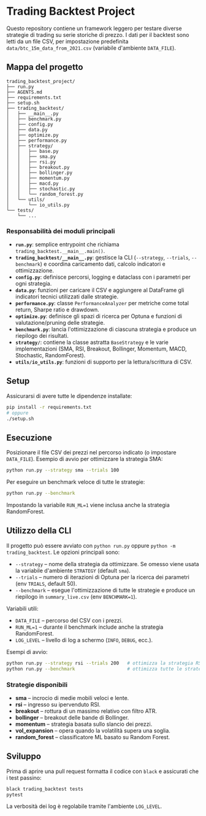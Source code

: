 # Trading Backtest Project

Questo repository contiene un framework leggero per testare diverse strategie di trading su serie storiche di prezzo. I dati per il backtest sono letti da un file CSV, per impostazione predefinita `data/btc_15m_data_from_2021.csv` (variabile d'ambiente `DATA_FILE`).

## Mappa del progetto

```
trading_backtest_project/
├── run.py
├── AGENTS.md
├── requirements.txt
├── setup.sh
├── trading_backtest/
│   ├── __main__.py
│   ├── benchmark.py
│   ├── config.py
│   ├── data.py
│   ├── optimize.py
│   ├── performance.py
│   ├── strategy/
│   │   ├── base.py
│   │   ├── sma.py
│   │   ├── rsi.py
│   │   ├── breakout.py
│   │   ├── bollinger.py
│   │   ├── momentum.py
│   │   ├── macd.py
│   │   ├── stochastic.py
│   │   └── random_forest.py
│   └── utils/
│       └── io_utils.py
└── tests/
    └── ...
```

### Responsabilità dei moduli principali

- **`run.py`**: semplice entrypoint che richiama `trading_backtest.__main__.main()`.
- **`trading_backtest/__main__.py`**: gestisce la CLI (`--strategy`, `--trials`, `--benchmark`) e coordina caricamento dati, calcolo indicatori e ottimizzazione.
- **`config.py`**: definisce percorsi, logging e dataclass con i parametri per ogni strategia.
- **`data.py`**: funzioni per caricare il CSV e aggiungere al DataFrame gli indicatori tecnici utilizzati dalle strategie.
- **`performance.py`**: classe `PerformanceAnalyzer` per metriche come total return, Sharpe ratio e drawdown.
- **`optimize.py`**: definisce gli spazi di ricerca per Optuna e funzioni di valutazione/pruning delle strategie.
- **`benchmark.py`**: lancia l'ottimizzazione di ciascuna strategia e produce un riepilogo dei risultati.
- **`strategy/`**: contiene la classe astratta `BaseStrategy` e le varie implementazioni (SMA, RSI, Breakout, Bollinger, Momentum, MACD, Stochastic, RandomForest).
- **`utils/io_utils.py`**: funzioni di supporto per la lettura/scrittura di CSV.

## Setup

Assicurarsi di avere tutte le dipendenze installate:

```bash
pip install -r requirements.txt
# oppure
./setup.sh
```

## Esecuzione

Posizionare il file CSV dei prezzi nel percorso indicato (o impostare `DATA_FILE`). Esempio di avvio per ottimizzare la strategia SMA:

```bash
python run.py --strategy sma --trials 100
```

Per eseguire un benchmark veloce di tutte le strategie:

```bash
python run.py --benchmark
```


Impostando la variabile `RUN_ML=1` viene inclusa anche la strategia RandomForest.

## Utilizzo della CLI

Il progetto può essere avviato con `python run.py` oppure `python -m trading_backtest`.
Le opzioni principali sono:

- `--strategy` – nome della strategia da ottimizzare. Se omesso viene usata la
  variabile d'ambiente `STRATEGY` (default `sma`).
- `--trials` – numero di iterazioni di Optuna per la ricerca dei parametri
  (env `TRIALS`, default 50).
- `--benchmark` – esegue l'ottimizzazione di tutte le strategie e produce un
  riepilogo in `summary_live.csv` (env `BENCHMARK=1`).

Variabili utili:

- `DATA_FILE` – percorso del CSV con i prezzi.
- `RUN_ML=1` – durante il benchmark include anche la strategia RandomForest.
- `LOG_LEVEL` – livello di log a schermo (`INFO`, `DEBUG`, ecc.).

Esempi di avvio:

```bash
python run.py --strategy rsi --trials 200   # ottimizza la strategia RSI
python run.py --benchmark                   # ottimizza tutte le strategie
```

### Strategie disponibili

- **sma** – incrocio di medie mobili veloci e lente.
- **rsi** – ingresso su ipervenduto RSI.
- **breakout** – rottura di un massimo relativo con filtro ATR.
- **bollinger** – breakout delle bande di Bollinger.
- **momentum** – strategia basata sullo slancio dei prezzi.
- **vol_expansion** – opera quando la volatilità supera una soglia.
- **random_forest** – classificatore ML basato su Random Forest.

## Sviluppo

Prima di aprire una pull request formatta il codice con `black` e assicurati che i test passino:

```bash
black trading_backtest tests
pytest
```

La verbosità dei log è regolabile tramite l'ambiente `LOG_LEVEL`.
